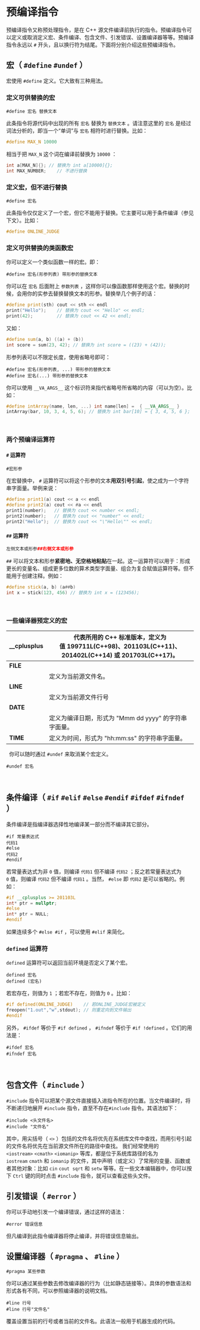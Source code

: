 # 预编译指令

预编译指令又称预处理指令，是在 C++ 源文件编译前执行的指令。预编译指令可以定义或取消定义宏、条件编译、包含文件、引发错误、设置编译器等等。预编译指令永远以 `#` 开头，且以换行符为结尾。下面将分别介绍这些预编译指令。

## 宏（ `#define` `#undef` ）

宏使用 `#define` 定义。它大致有三种用法。

### 定义可供替换的宏

```
#define 宏名 替换文本
```
此条指令将源代码中出现的所有 `宏名` 替换为 `替换文本` 。请注意这里的 `宏名` 是经过词法分析的，即当一个“单词”与 `宏名` 相符时进行替换。比如：
```cpp
#define MAX_N 10000
```

相当于把 `MAX_N` 这个词在编译前替换为 `10000` ：

```cpp
int a[MAX_N]{}; // 替换为 int a[10000]{};
int MAX_NUMBER;    // 不进行替换
```

### 定义宏，但不进行替换

```
#define 宏名
```
此条指令仅仅定义了一个宏，但它不能用于替换。它主要可以用于条件编译（参见下文）。比如：
```cpp
#define ONLINE_JUDGE
```

### 定义可供替换的类函数宏

你可以定义一个类似函数一样的宏。即：
```
#define 宏名(形参列表) 带形参的替换文本
```

你可以在 `宏名` 后面附上 `参数列表` ，这样你可以像函数那样使用这个宏。替换的时候，会用你的实参去替换替换文本的形参。替换举几个例子的话：
```cpp
#define print(sth) cout << sth << endl
print("Hello");    // 替换为 cout << "Hello" << endl;
print(42);         // 替换为 cout << 42 << endl;
```

又如：
```cpp
#define sum(a, b) ((a) + (b))
int score = sum(23, 42); // 替换为 int score = ((23) + (42));
```

形参列表可以不限定长度，使用省略号即可：
```
#define 宏名(形参列表, ...) 带形参的替换文本
#define 宏名(...) 带形参的替换文本
```

你可以使用 `__VA_ARGS__` 这个标识符来指代省略号所省略的内容（可以为空）。比如：
```cpp
#define intArray(name, len, ...) int name[len] =  { __VA_ARGS__ }
intArray(bar, 10, 3, 4, 5, 6); // 替换为 int bar[10] = { 3, 4, 5, 6 };
```

 
### 两个预编译运算符

#### `#` 运算符
```
#宏形参
```

在宏替换中， `#` 运算符可以将这个形参的文本**用双引号引起**，使之成为一个字符串字面量。举例来说：

```cpp
#define print1(a) cout << a << endl
#define print2(a) cout << #a << endl
print1(number);   // 替换为 cout << number << endl;
print2(number);   // 替换为 cout << "number" << endl;
print2("Hello");  // 替换为 cout << "\"Hello\"" << endl;
```
#### `##` 运算符
```cpp
左侧文本或形参##右侧文本或形参
```
`##` 可以将文本和形参**紧密地、无空格地粘贴**在一起。这一运算符可以用于：形成更长的变量名、组成更多位数的算术类型字面量、组合为复合赋值运算符等。但不能用于创建注释。例如：

```cpp
#define stick(a, b) (a##b)
int x = stick(123, 456) // 替换为 int x = (123456);
```
 
### 一些编译器预定义的宏

| __cplusplus | 代表所用的 C++ 标准版本，定义为值 199711L(C++98)、201103L(C++11)、201402L(C++14) 或 201703L(C++17)。 |
| --- | --- |
| __FILE__
  | 定义为当前源文件名。 |
| __LINE__
  | 定义为当前源文件行号 |
| __DATE__
  | 定义为编译日期，形式为 "Mmm dd yyyy" 的字符串字面量。 |
| __TIME__ | 定义为时间，形式为 "hh:mm:ss" 的字符串字面量。 |

 
你可以随时通过 `#undef` 来取消某个宏定义。
```
#undef 宏名
```
 
## 条件编译（ `#if` `#elif` `#else` `#endif` `#ifdef` `#ifndef` ）
条件编译是指编译器选择性地编译某一部分而不编译其它部分。

```
#if 常量表达式
代码1
#else
代码2
#endif
```
若常量表达式为非 `0` 值，则编译 `代码1` 但不编译 `代码2` ；反之若常量表达式为 `0` 值，则编译 `代码2` 但不编译 `代码1` 。当然， `#else` 即 `代码2` 是可以省略的。例如：

```cpp
#if __cplusplus >= 201103L
int* ptr = nullptr;
#else
int* ptr = NULL;
#endif
```
如果连续多个 `#else #if` ，可以使用 `#elif` 来简化。
 
### `defined` 运算符
`defined` 运算符可以返回当前环境是否定义了某个宏。

```
defined 宏名
defined (宏名)
```
若宏存在，则值为 `1` ；若宏不存在，则值为 `0` 。比如：

```cpp
#if defined(ONLINE_JUDGE)    // 若ONLINE_JUDGE宏被定义
freopen("1.out","w",stdout); // 则重定向到文件输出
#endif
```
另外， `#ifdef` 等价于 `#if defined` ， `#ifndef` 等价于 `#if !defined` 。它们的用法是：

```
#ifdef 宏名
#ifndef 宏名
```
 
## 包含文件（ `#include` ）
`#include` 指令可以把某个源文件直接插入进指令所在的位置。当文件编译时，将不断递归地展开 `#include` 指令，直至不存在`#include` 指令。其语法如下：

```
#include <头文件名>
#include "文件名"
```
其中，用尖括号（ `<>` ）包括的文件名将优先在系统库文件中查找，而用引号引起的文件名将优先在当前源文件所在的路径中查找。
我们经常使用的  `<iostream>` `<cmath>` `<iomanip>` 等库，都是位于系统库路径的名为`iostream` `cmath` 和 `iomanip` 的文件，其中声明（或定义）了常用的变量、函数或者其他对象：比如 `cin` `cout`  `sqrt` 和 `setw` 等等。在一些文本编辑器中，你可以按下 `Ctrl` 键的同时点击 `#include` 指令，就可以查看这些头文件。
 
## 引发错误（ `#error` ）
你可以手动地引发一个编译错误，通过这样的语法：
```
#error 错误信息
```
但凡编译到此指令编译器将停止编译，并将错误信息输出。
 
## 设置编译器（ `#pragma` 、 `#line` ）
```
#pragma 某些参数
```
你可以通过某些参数去修改编译器的行为（比如静态链接等）。具体的参数语法和形式各有不同，可以参照编译器的说明文档。
```
#line 行号
#line 行号"文件名"
```

覆盖设置当前的行号或者当前的文件名。此语法一般用于机器生成的代码。
